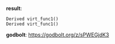 **result**:
```
Derived virt_func1()
Derived virt_func1()
```
**godbolt**: https://godbolt.org/z/sPWEGjdK3
